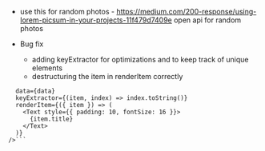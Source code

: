 - use this for random photos - https://medium.com/200-response/using-lorem-picsum-in-your-projects-11f479d7409e open api for random photos 

- Bug fix 
    - adding keyExtractor for optimizations and to keep track of unique elements 
    - destructuring the item in renderItem correctly 
    
```<FlatList
  data={data}
  keyExtractor={(item, index) => index.toString()}
  renderItem={({ item }) => (
    <Text style={{ padding: 10, fontSize: 16 }}>
      {item.title}
    </Text>
  )}
/>```

